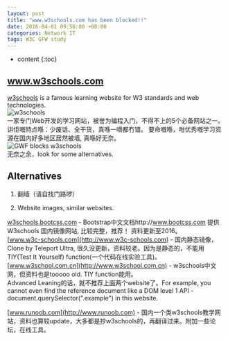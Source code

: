 ```yaml
---
layout: post
title: "www.w3schools.com has been blocked!!"
date: 2016-04-01 09:58:00 +08:00
categories: Network IT
tags: W3C GFW study
---
```


* content
{:toc}

## www.w3schools.com

[w3schools](https://www.w3schools.com) is a famous learning website for W3 standards and web technologies.  
![w3schools](https://ejres-1253687085.picgz.myqcloud.com/img/network/w3schools.png)  
一家专门Web开发的学习网站，被誉为编程入门，不得不上的5个必备网站之一。讲佢嘅特点喺：少废话、全干货，真喺一嘀都冇错。
要命嘅喺，咁优秀嘅学习资源在国内好多地区居然被墙, 真喺好无奈。  
![GWF blocks w3schools](https://ejres-1253687085.picgz.myqcloud.com/img/network/w3school_route.png)  
无奈之余，look for some alternatives. 





## Alternatives

1. 翻墙（请自找门路啰）

2. Website images, similar websites.

[w3schools.bootcss.com](http://w3schools.bootcss.com)  - Bootstrap中文文档http://www.bootcss.com 提供 W3schools 国内镜像网站, 比较完整，推荐！ 资料更新至2016。  
[www.w3c-schools.com](http://www.w3c-schools.com) - 国内静态镜像，Clone by Teleport Ultra, 很久没更新，资料较老。因为是静态的，不能用TIY(Test It Yourself) function(一个代码在线实验工具)。  
[www.w3school.com.cn](http://www.w3school.com.cn) - w3schools中文网，但资料也是tooooo old. TIY function能用。  
Advanced Leaning的话，就不推荐上面两个website了。For example, you cannot even find the reference document like a DOM level 1 API - document.querySelector(".example") in this website.  
  
[www.runoob.com](http://www.runoob.com) - 国内一个类w3schools教学网站，资料也算较update，大多都是抄w3schools的，再翻译过来。附加一些论坛，在线工具。

